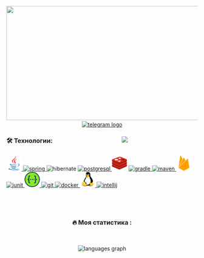<br clear="both">

<div align="center">
  <img height="300" width="600" src="https://user-images.githubusercontent.com/74038190/225813708-98b745f2-7d22-48cf-9150-083f1b00d6c9.gif"  />
</div>



<div align="center">

  <a href="https://t.me/syncIine" target="_blank">
    <img src="https://img.shields.io/static/v1?message=Telegram&logo=telegram&label=&color=2CA5E0&logoColor=white&labelColor=&style=for-the-badge" height="25" alt="telegram logo"  />
  </a>
</div>

###
<img align='right' src='https://user-images.githubusercontent.com/5713670/87202985-820dcb80-c2b6-11ea-9f56-7ec461c497c3.gif' width='200'>

<h3 align="left">🛠 Технологии:</h3>

###

<div align="left">

  <!-- Языки и платформы -->
  <a href="https://www.java.com" target="_blank">
    <img src="https://raw.githubusercontent.com/devicons/devicon/master/icons/java/java-original.svg" alt="java" width="40" height="40"/>
  </a>

  <!-- Фреймворки и библиотеки -->
  <a href="https://spring.io/" target="_blank">
    <img src="https://www.vectorlogo.zone/logos/springio/springio-icon.svg" alt="spring" width="40" height="40"/>
  </a>
  <img src="https://cdn.jsdelivr.net/gh/devicons/devicon@latest/icons/hibernate/hibernate-original.svg" alt="hibernate" width="40" height="40"/>

  <!-- Базы данных и кэш -->
  <a href="https://www.postgresql.org/" target="_blank">
    <img src="https://cdn.jsdelivr.net/gh/devicons/devicon@latest/icons/postgresql/postgresql-original.svg" alt="postgresql" width="40" height="40"/>
  </a>
  <img src="https://raw.githubusercontent.com/devicons/devicon/master/icons/redis/redis-original.svg" alt="redis" width="40" height="40"/>

  <!-- Инструменты сборки -->
  <a href="https://gradle.org/" target="_blank">
    <img src="https://www.svgrepo.com/show/353831/gradle.svg" alt="gradle" width="40" height="40"/>
  </a>
  <a href="https://maven.apache.org/" target="_blank">
    <img src="https://www.vectorlogo.zone/logos/apache_maven/apache_maven-icon.svg" alt="maven" width="40" height="40"/>
  </a>

  <!-- Облачные и бекенд-сервисы -->
  <a href="https://firebase.google.com/" target="_blank">
    <img src="https://raw.githubusercontent.com/devicons/devicon/master/icons/firebase/firebase-plain.svg" alt="firebase" width="40" height="40"/>
  </a>

  <!-- Тестирование и документация -->
  <a href="https://junit.org/junit5/" target="_blank">
    <img src="https://cdn.jsdelivr.net/gh/devicons/devicon/icons/junit/junit-original.svg" alt="junit" width="40" height="40"/>
  </a>
  <a href="https://swagger.io/" target="_blank">
    <img src="https://raw.githubusercontent.com/devicons/devicon/master/icons/swagger/swagger-original.svg" alt="swagger" width="40" height="40"/>
  </a>

  <!-- Инструменты разработки -->
  <a href="https://git-scm.com/" target="_blank">
    <img src="https://www.vectorlogo.zone/logos/git-scm/git-scm-icon.svg" alt="git" width="40" height="40"/>
  </a>
  <a href="https://www.docker.com/" target="_blank">
    <img src="https://cdn.jsdelivr.net/gh/devicons/devicon@latest/icons/docker/docker-original.svg" alt="docker" width="40" height="40"/>
  </a>
  <a href="https://www.linux.org/" target="_blank">
    <img src="https://raw.githubusercontent.com/devicons/devicon/master/icons/linux/linux-original.svg" alt="linux" width="40" height="40"/>
  </a>
  <a href="https://www.jetbrains.com/idea/" target="_blank">
    <img src="https://cdn.jsdelivr.net/gh/devicons/devicon@latest/icons/intellij/intellij-original.svg" alt="intellij" width="40" height="40"/>
  </a>

</div>


###
<br/>
<br/>
<h3 align="center">🔥   Моя статистика :</h3>

<br/>
<br/>
<div align="center">
  <img src="https://github-readme-stats.vercel.app/api/top-langs?username=syncline139&locale=en&hide_title=false&layout=compact&card_width=320&langs_count=5&theme=dracula&hide_border=false&order=2" height="150" alt="languages graph"  />
</div>

###

